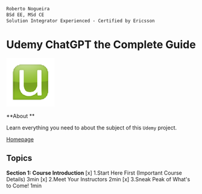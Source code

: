 ```
Roberto Nogueira  
BSd EE, MSd CE
Solution Integrator Experienced - Certified by Ericsson
```
# Udemy ChatGPT the Complete Guide

![udemy image](images/udemy.png)

**About **

Learn everything you need to about the subject of this `Udemy` project.

[Homepage](https://udemy.com)

## Topics

**Section 1: Course Introduction**
[x] 1.Start Here First (Important Course Details) 3min
[x] 2.Meet Your Instructors 2min
[x] 3.Sneak Peak of What's to Come! 1min
